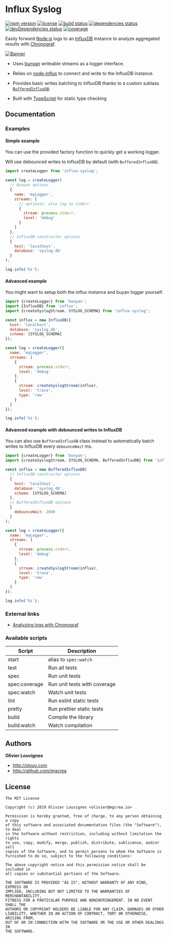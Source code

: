 # Influx Syslog

[![npm version](https://img.shields.io/npm/v/influx-syslog.svg)](https://github.com/mgcrea/node-influx-syslog/releases)
[![license](https://img.shields.io/github/license/mgcrea/node-influx-syslog.svg?style=flat)](https://tldrlegal.com/license/mit-license)
[![build status](https://travis-ci.com/mgcrea/node-influx-syslog.svg?branch=master)](https://travis-ci.com/mgcrea/node-influx-syslog)
[![dependencies status](https://david-dm.org/mgcrea/node-influx-syslog/status.svg)](https://david-dm.org/mgcrea/node-influx-syslog)
[![devDependencies status](https://david-dm.org/mgcrea/node-influx-syslog/dev-status.svg)](https://david-dm.org/mgcrea/node-influx-syslog?type=dev)
[![coverage](https://codecov.io/gh/mgcrea/node-influx-syslog/branch/master/graph/badge.svg)](https://codecov.io/gh/mgcrea/node-influx-syslog)

Easily forward [Node.js](https://nodejs.org/en/) logs to an [InfluxDB](https://github.com/influxdata/influxdb) instance to analyze aggregated results with [Chronograf](https://github.com/influxdata/chronograf).

[![Banner](https://mgcrea.github.io/node-influx-syslog/images/log-viewer-overview.png)](https://docs.influxdata.com/chronograf/v1.7/guides/analyzing-logs/)

- Uses [bunyan](https://github.com/trentm/node-bunyan) writeable streams as a logger interface.

- Relies on [node-influx](https://github.com/node-influx/node-influx) to connect and write to the InfluxDB instance.

- Provides basic writes batching to InfluxDB thanks to a custom sublass [`BufferedInfluxDB`](https://github.com/mgcrea/node-influx-syslog/blob/master/src/utils/BufferedInfluxDB.ts).

- Built with [TypeScript](https://www.typescriptlang.org/) for static type checking

## Documentation

### Examples

#### Simple example

You can use the provided factory function to quickly get a working logger.

Will use debounced writes to InfluxDB by default (with `BufferedInfluxDB`).

```js
import createLogger from 'influx-syslog';

const log = createLogger(
  // Bunyan options
  {
    name: 'myLogger',
    streams: [
      // optional: also log to stderr
      {
        stream: process.stderr,
        level: 'debug'
      }
    ]
  },
  // InfluxDB constructor options
  {
    host: 'localhost',
    database: 'syslog_db'
  }
);

log.info('hi');
```

#### Advanced example

You might want to setup both the influx instance and buyan logger yourself.

```js
import {createLogger} from 'bunyan';
import {InfluxDB} from 'influx';
import {createSyslogStream, SYSLOG_SCHEMA} from 'influx-syslog';

const influx = new InfluxDB({
  host: 'localhost',
  database: 'syslog_db',
  schema: [SYSLOG_SCHEMA]
});

const log = createLogger({
  name: 'myLogger',
  streams: [
    {
      stream: process.stderr,
      level: 'debug'
    },
    {
      stream: createSyslogStream(influx),
      level: 'trace',
      type: 'raw'
    }
  ]
});

log.info('hi');
```

#### Advanced example with debounced writes to InfluxDB

You can also use `BufferedInfluxDB` class instead to automatically batch writes to InfluxDB every `debounceWait` ms.

```js
import {createLogger} from 'bunyan';
import {createSyslogStream, SYSLOG_SCHEMA, BufferedInfluxDB} from 'influx-syslog';

const influx = new BufferedInfluxDB(
  // InfluxDB constructor options
  {
    host: 'localhost',
    database: 'syslog_db',
    schema: [SYSLOG_SCHEMA]
  },
  // BufferedInfluxDB options
  {
    debounceWait: 2000
  }
);

const log = createLogger({
  name: 'myLogger',
  streams: [
    {
      stream: process.stderr,
      level: 'debug'
    },
    {
      stream: createSyslogStream(influx),
      level: 'trace',
      type: 'raw'
    }
  ]
});

log.info('hi');
```

### External links

- [Analyzing logs with Chronograf](https://docs.influxdata.com/chronograf/v1.7/guides/analyzing-logs/)

### Available scripts

| **Script**    | **Description**              |
| ------------- | ---------------------------- |
| start         | alias to `spec:watch`        |
| test          | Run all tests                |
| spec          | Run unit tests               |
| spec:coverage | Run unit tests with coverage |
| spec:watch    | Watch unit tests             |
| lint          | Run eslint static tests      |
| pretty        | Run prettier static tests    |
| build         | Compile the library          |
| build:watch   | Watch compilation            |

## Authors

**Olivier Louvignes**

- http://olouv.com
- http://github.com/mgcrea

## License

```
The MIT License

Copyright (c) 2019 Olivier Louvignes <olivier@mgcrea.io>

Permission is hereby granted, free of charge, to any person obtaining a copy
of this software and associated documentation files (the "Software"), to deal
in the Software without restriction, including without limitation the rights
to use, copy, modify, merge, publish, distribute, sublicense, and/or sell
copies of the Software, and to permit persons to whom the Software is
furnished to do so, subject to the following conditions:

The above copyright notice and this permission notice shall be included in
all copies or substantial portions of the Software.

THE SOFTWARE IS PROVIDED "AS IS", WITHOUT WARRANTY OF ANY KIND, EXPRESS OR
IMPLIED, INCLUDING BUT NOT LIMITED TO THE WARRANTIES OF MERCHANTABILITY,
FITNESS FOR A PARTICULAR PURPOSE AND NONINFRINGEMENT. IN NO EVENT SHALL THE
AUTHORS OR COPYRIGHT HOLDERS BE LIABLE FOR ANY CLAIM, DAMAGES OR OTHER
LIABILITY, WHETHER IN AN ACTION OF CONTRACT, TORT OR OTHERWISE, ARISING FROM,
OUT OF OR IN CONNECTION WITH THE SOFTWARE OR THE USE OR OTHER DEALINGS IN
THE SOFTWARE.
```
